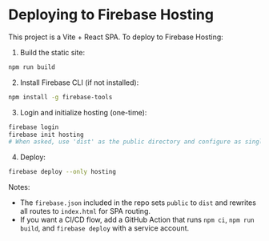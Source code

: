 # Deploying to Firebase Hosting

This project is a Vite + React SPA. To deploy to Firebase Hosting:

1. Build the static site:

```bash
npm run build
```

2. Install Firebase CLI (if not installed):

```bash
npm install -g firebase-tools
```

3. Login and initialize hosting (one-time):

```bash
firebase login
firebase init hosting
# When asked, use 'dist' as the public directory and configure as single-page app.
```

4. Deploy:

```bash
firebase deploy --only hosting
```

Notes:
- The `firebase.json` included in the repo sets `public` to `dist` and rewrites all routes to `index.html` for SPA routing.
- If you want a CI/CD flow, add a GitHub Action that runs `npm ci`, `npm run build`, and `firebase deploy` with a service account.
